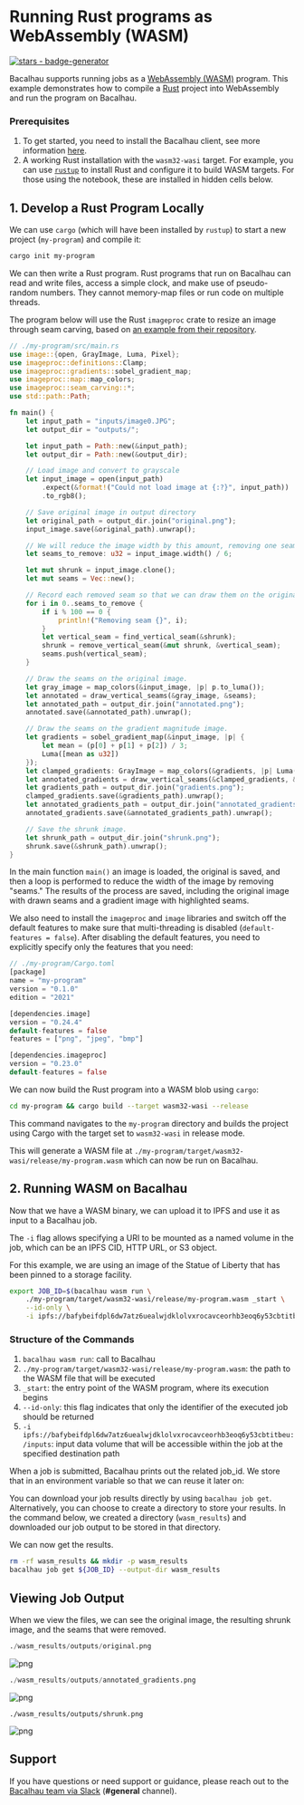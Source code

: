 # Running Rust programs as WebAssembly (WASM)

[![stars - badge-generator](https://img.shields.io/github/stars/bacalhau-project/bacalhau?style=social)](https://github.com/bacalhau-project/bacalhau)

Bacalhau supports running jobs as a [WebAssembly (WASM)](https://webassembly.org/) program. This example demonstrates how to compile a [Rust](https://www.rust-lang.org/) project into WebAssembly and run the program on Bacalhau.

### Prerequisites

1. To get started, you need to install the Bacalhau client, see more information [here](https://app.gitbook.com/s/c5oFaD28JCN1axzUG8eJ/getting-started/installation).
2. A working Rust installation with the `wasm32-wasi` target. For example, you can use [`rustup`](https://rustup.rs/) to install Rust and configure it to build WASM targets. For those using the notebook, these are installed in hidden cells below.

## 1. Develop a Rust Program Locally

We can use `cargo` (which will have been installed by `rustup`) to start a new project (`my-program`) and compile it:

```bash
cargo init my-program
```

We can then write a Rust program. Rust programs that run on Bacalhau can read and write files, access a simple clock, and make use of pseudo-random numbers. They cannot memory-map files or run code on multiple threads.

The program below will use the Rust `imageproc` crate to resize an image through seam carving, based on [an example from their repository](https://github.com/image-rs/imageproc/blob/master/examples/seam_carving.rs).

```rust
// ./my-program/src/main.rs
use image::{open, GrayImage, Luma, Pixel};
use imageproc::definitions::Clamp;
use imageproc::gradients::sobel_gradient_map;
use imageproc::map::map_colors;
use imageproc::seam_carving::*;
use std::path::Path;

fn main() {
    let input_path = "inputs/image0.JPG";
    let output_dir = "outputs/";

    let input_path = Path::new(&input_path);
    let output_dir = Path::new(&output_dir);

    // Load image and convert to grayscale
    let input_image = open(input_path)
        .expect(&format!("Could not load image at {:?}", input_path))
        .to_rgb8();

    // Save original image in output directory
    let original_path = output_dir.join("original.png");
    input_image.save(&original_path).unwrap();

    // We will reduce the image width by this amount, removing one seam at a time.
    let seams_to_remove: u32 = input_image.width() / 6;

    let mut shrunk = input_image.clone();
    let mut seams = Vec::new();

    // Record each removed seam so that we can draw them on the original image later.
    for i in 0..seams_to_remove {
        if i % 100 == 0 {
            println!("Removing seam {}", i);
        }
        let vertical_seam = find_vertical_seam(&shrunk);
        shrunk = remove_vertical_seam(&mut shrunk, &vertical_seam);
        seams.push(vertical_seam);
    }

    // Draw the seams on the original image.
    let gray_image = map_colors(&input_image, |p| p.to_luma());
    let annotated = draw_vertical_seams(&gray_image, &seams);
    let annotated_path = output_dir.join("annotated.png");
    annotated.save(&annotated_path).unwrap();

    // Draw the seams on the gradient magnitude image.
    let gradients = sobel_gradient_map(&input_image, |p| {
        let mean = (p[0] + p[1] + p[2]) / 3;
        Luma([mean as u32])
    });
    let clamped_gradients: GrayImage = map_colors(&gradients, |p| Luma([Clamp::clamp(p[0])]));
    let annotated_gradients = draw_vertical_seams(&clamped_gradients, &seams);
    let gradients_path = output_dir.join("gradients.png");
    clamped_gradients.save(&gradients_path).unwrap();
    let annotated_gradients_path = output_dir.join("annotated_gradients.png");
    annotated_gradients.save(&annotated_gradients_path).unwrap();

    // Save the shrunk image.
    let shrunk_path = output_dir.join("shrunk.png");
    shrunk.save(&shrunk_path).unwrap();
}
```

In the main function `main()` an image is loaded, the original is saved, and then a loop is performed to reduce the width of the image by removing "seams." The results of the process are saved, including the original image with drawn seams and a gradient image with highlighted seams.

We also need to install the `imageproc` and `image` libraries and switch off the default features to make sure that multi-threading is disabled (`default-features = false`). After disabling the default features, you need to explicitly specify only the features that you need:

```rust
// ./my-program/Cargo.toml
[package]
name = "my-program"
version = "0.1.0"
edition = "2021"

[dependencies.image]
version = "0.24.4"
default-features = false
features = ["png", "jpeg", "bmp"]

[dependencies.imageproc]
version = "0.23.0"
default-features = false
```

We can now build the Rust program into a WASM blob using `cargo`:

```bash
cd my-program && cargo build --target wasm32-wasi --release
```

This command navigates to the `my-program` directory and builds the project using Cargo with the target set to `wasm32-wasi` in release mode.

This will generate a WASM file at `./my-program/target/wasm32-wasi/release/my-program.wasm` which can now be run on Bacalhau.

## 2. Running WASM on Bacalhau

Now that we have a WASM binary, we can upload it to IPFS and use it as input to a Bacalhau job.

The `-i` flag allows specifying a URI to be mounted as a named volume in the job, which can be an IPFS CID, HTTP URL, or S3 object.

For this example, we are using an image of the Statue of Liberty that has been pinned to a storage facility.

```bash
export JOB_ID=$(bacalhau wasm run \
    ./my-program/target/wasm32-wasi/release/my-program.wasm _start \
    --id-only \
    -i ipfs://bafybeifdpl6dw7atz6uealwjdklolvxrocavceorhb3eoq6y53cbtitbeu:/inputs)
```

### Structure of the Commands

1. `bacalhau wasm run`: call to Bacalhau
2. `./my-program/target/wasm32-wasi/release/my-program.wasm`: the path to the WASM file that will be executed
3. `_start`: the entry point of the WASM program, where its execution begins
4. `--id-only`: this flag indicates that only the identifier of the executed job should be returned
5. `-i ipfs://bafybeifdpl6dw7atz6uealwjdklolvxrocavceorhb3eoq6y53cbtitbeu:/inputs`: input data volume that will be accessible within the job at the specified destination path

When a job is submitted, Bacalhau prints out the related job\_id. We store that in an environment variable so that we can reuse it later on:

You can download your job results directly by using `bacalhau job get`. Alternatively, you can choose to create a directory to store your results. In the command below, we created a directory (`wasm_results`) and downloaded our job output to be stored in that directory.

We can now get the results.

```bash
rm -rf wasm_results && mkdir -p wasm_results
bacalhau job get ${JOB_ID} --output-dir wasm_results
```

## Viewing Job Output

When we view the files, we can see the original image, the resulting shrunk image, and the seams that were removed.

```python
./wasm_results/outputs/original.png
```

![png](<../..//img/index_18_0 (1).png>)

```python
./wasm_results/outputs/annotated_gradients.png
```

![png](<../..//img/index_19_0 (1).png>)

```
./wasm_results/outputs/shrunk.png
```

![png](../..//img/index_20_0.png)

## Support

If you have questions or need support or guidance, please reach out to the [Bacalhau team via Slack](https://bacalhauproject.slack.com/ssb/redirect) (**#general** channel).
